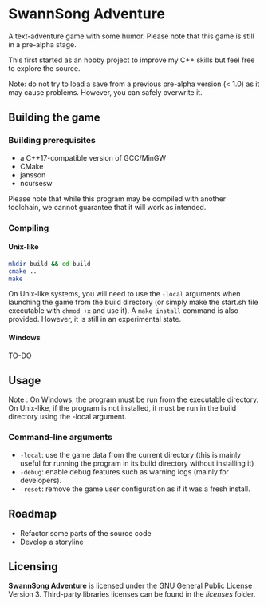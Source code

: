 # SwannSong Adventure
A text-adventure game with some humor. Please note that this game is still in a pre-alpha stage.

This first started as an hobby project to improve my C++ skills but feel free to explore the source.

Note: do not try to load a save from a previous pre-alpha version (< 1.0) as it may cause problems. However, you can safely overwrite it.


## Building the game

### Building prerequisites

* a C++17-compatible version of GCC/MinGW
* CMake
* jansson
* ncursesw

Please note that while this program may be compiled with another toolchain, we cannot guarantee that it will work as intended.

### Compiling

#### Unix-like
```bash
mkdir build && cd build
cmake .. 
make
```

On Unix-like systems, you will need to use the `-local` arguments when launching the game from the build directory (or simply make the start.sh file executable with `chmod +x` and use it). A `make install` command is also provided. However, it is still in an experimental state.

#### Windows
TO-DO


## Usage
Note : On Windows, the program must be run from the executable directory. On Unix-like, if the program is not installed, it must be run in the build directory using the -local argument.

### Command-line arguments
* `-local`: use the game data from the current directory (this is mainly useful for running the program in its build directory without installing it)
* `-debug`: enable debug features such as warning logs (mainly for developers).
* `-reset`: remove the game user configuration as if it was a fresh install.


## Roadmap
* Refactor some parts of the source code
* Develop a storyline


## Licensing
**SwannSong Adventure** is licensed under the GNU General Public License Version 3. Third-party libraries licenses can be found in the *licenses* folder.
